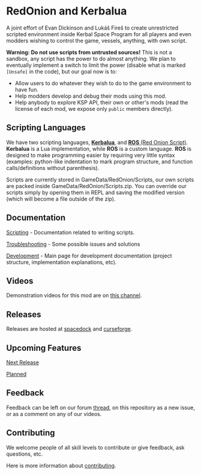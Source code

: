 # RedOnion and Kerbalua

A joint effort of Evan Dickinson and Lukáš Fireš to create
unrestricted scripted environment inside Kerbal Space Program
for all players and even modders wishing to control the game,
vessels, anything, with own script.

**Warning: Do not use scripts from untrusted sources!**
This is not a sandbox, any script has the power to do almost anything.
We plan to eventually implement a switch to limit the power
(disable what is marked `[Unsafe]` in the code),
but our goal now is to:

- Allow users to do whatever they wish to do to the game environment to have fun.
- Help modders develop and debug their mods using this mod.
- Help anybody to explore KSP API, their own or other's mods
  (read the license of each mod, we expose only `public` members directly).


## Scripting Languages
We have two scripting languages, [**Kerbalua**](Kerbalua/README.md), and [**ROS** (Red Onion Script)](RedOnion.ROS/README.md). **Kerbalua** is a Lua implementation, while **ROS** is a custom language. **ROS** is designed to make programming easier by requiring very little syntax (examples: python-like indentation to mark program structure, and function calls/definitions without parenthesis).

Scripts are currently stored in GameData/RedOnion/Scripts,
our own scripts are packed inside GameData/RedOnion/Scripts.zip.
You can override our scripts simply by opening them in REPL
and saving the modified version (which will become a file outside of the zip).

## Documentation

[Scripting](ScriptingReadme.md) - Documentation related to writing scripts.

[Troubleshooting](TroubleShooting.md) - Some possible issues and solutions

[Development](DevelopmentReadme.md) - Main page for development documentation (project structure, implementation explanations, etc).

## Videos

Demonstration videos for this mod are on [this channel](https://www.youtube.com/channel/UChduoYTVOtAH0NA-Lj8EiKA).

## Releases

Releases are hosted at [spacedock](https://spacedock.info/mod/2116/Red%20Onion) and [curseforge](https://kerbal.curseforge.com/projects/redonion).

## Upcoming Features

[Next Release](ChangeLog.md#next-release)

[Planned](ChangeLog.md#planned-features)

## Feedback

Feedback can be left on our forum [thread](https://forum.kerbalspaceprogram.com/index.php?/topic/183050-wip-redonion-020-unrestricted-in-game-scripting-has-repl-editor-and-intellisense-lua-and-a-custom-jsruby-like-language-implemented-tested-on-ksp-161/), on this repository as a new issue, or as a comment on any of our videos.

## Contributing

We welcome people of all skill levels to contribute or give feedback, ask questions, etc.

Here is more information about [contributing](Contributing.md).
